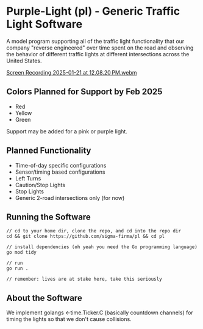 # Purple-Light (pl) - Generic Traffic Light Software

A model program supporting all of the traffic light functionality that our company 
"reverse engineered" over time spent on the road and observing the behavior of 
different traffic lights at different intersections across the United States.

[Screen Recording 2025-01-21 at 12.08.20 PM.webm](https://github.com/user-attachments/assets/9d12d4ed-c597-4636-b5be-3908bda38682)

## Colors Planned for Support by Feb 2025
 - Red
 - Yellow
 - Green

Support may be added for a pink or purple light. 

## Planned Functionality
 - Time-of-day specific configurations
 - Sensor/timing based configurations
 - Left Turns
 - Caution/Stop Lights
 - Stop Lights
 - Generic 2-road intersections only (for now)

## Running the Software 

    // cd to your home dir, clone the repo, and cd into the repo dir
    cd && git clone https://github.com/sigma-firma/pl && cd pl

    // install dependencies (oh yeah you need the Go programming language)
    go mod tidy

    // run
    go run .

    // remember: lives are at stake here, take this seriously

## About the Software

We implement golangs <-time.Ticker.C (basically countdown channels) for timing
the lights so that we don't cause collisions.
